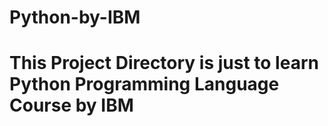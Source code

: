 # Python-by-IBM
# This Project Directory is just to learn Python Programming Language Course by IBM
